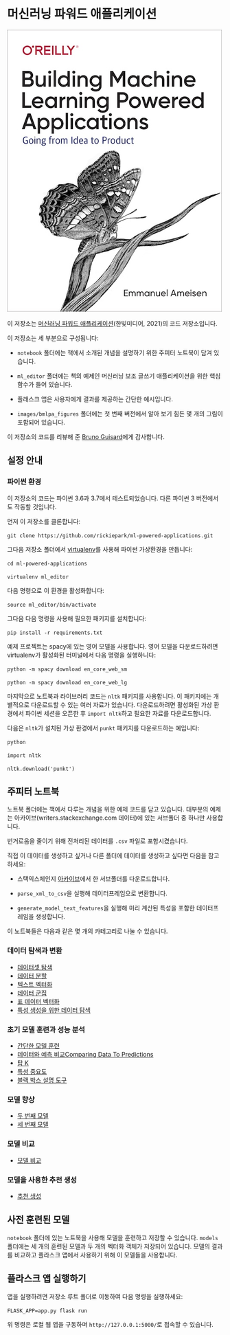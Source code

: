 # 머신러닝 파워드 애플리케이션

![Book cover](/images/ML_Powered_cover.jpg)

이 저장소는 [머신러닝 파워드 애플리케이션](https://tensorflow.blog/mlpa/)(한빛미디어, 2021)의 코드 저장소입니다.

이 저장소는 세 부분으로 구성됩니다:
- `notebook` 폴더에는 책에서 소개된 개념을 설명하기 위한 주피터 노트북이 담겨 있습니다.

- `ml_editor` 폴더에는 책의 예제인 머신러닝 보조 글쓰기 애플리케이션을 위한 핵심 함수가 들어 있습니다.

- 플래스크 앱은 사용자에게 결과를 제공하는 간단한 예시입니다.

- `images/bmlpa_figures` 폴더에는 첫 번째 버전에서 알아 보기 힘든 몇 개의 그림이 포함되어 있습니다.

이 저장소의 코드를 리뷰해 준 [Bruno Guisard](https://www.linkedin.com/in/bruno-guisard/)에게 감사합니다.

## 설정 안내

### 파이썬 환경

이 저장소의 코드는 파이썬 3.6과 3.7에서 테스트되었습니다. 다른 파이썬 3 버전에서도 작동할 것입니다.

먼저 이 저장소를 클론합니다:

`git clone https://github.com/rickiepark/ml-powered-applications.git`

그다음 저장소 폴더에서 [virtualenv](https://pypi.org/project/virtualenv/)를 사용해 파이썬 가상환경을 만듭니다:

`cd ml-powered-applications`

`virtualenv ml_editor`

다음 명령으로 이 환경을 활성화합니다:

`source ml_editor/bin/activate`

그다음 다음 명령을 사용해 필요한 패키지를 설치합니다:

`pip install -r requirements.txt`

예제 프로젝트는 spacy에 있는 영어 모델을 사용합니다. 영어 모델을 다운로드하려면 virtualenv가 활성화된 터미널에서 다음 명령을 실행하니다:

`python -m spacy download en_core_web_sm`

`python -m spacy download en_core_web_lg`

마지막으로 노트북과 라이브러리 코드는 `nltk` 패키지를 사용합니다. 이 패키지에는 개별적으로 다운로드할 수 있는 여러 자료가 있습니다. 다운로드하려면 활성화된 가상 환경에서 파이썬 세션을 오픈한 후 `import nltk`하고 필요한 자료를 다운로드합니다.

다음은 `nltk`가 설치된 가상 환경에서 `punkt` 패키지를 다운로드하는 예입니다:

`python`

`import nltk`

`nltk.download('punkt')`

## 주피터 노트북

노트북 폴더에는 책에서 다루는 개념을 위한 예제 코드를 담고 있습니다. 대부분의 예제는 아카이브(writers.stackexchange.com 데이터)에 있는 서브폴더 중 하나만 사용합니다.

번거로움을 줄이기 위해 전처리된 데이터를 `.csv` 파일로 포함시켰습니다.

직접 이 데이터를 생성하고 싶거나 다른 폴더에 데이터를 생성하고 싶다면 다음을 참고하세요:

- 스택익스체인지 [아카이브][archives]에서 한 서브폴더를 다운로드합니다.

- `parse_xml_to_csv`을 실행해 데이터프레임으로 변환합니다.

- `generate_model_text_features`을 실행해 미리 계산된 특성을 포함한 데이터프레임을 생성합니다.

[archives]: https://archive.org/details/stackexchange

이 노트북들은 다음과 같은 몇 개의 카테고리로 나눌 수 있습니다.

### 데이터 탐색과 변환

- [데이터셋 탐색][DatasetExploration]
- [데이터 분할][SplittingData]
- [텍스트 벡터화][VectorizingText]
- [데이터 군집][ClusteringData]
- [표 데이터 벡터화][TabularDataVectorization]
- [특성 생성을 위한 데이터 탐색][ExploringDataToGenerateFeatures]

### 초기 모델 훈련과 성능 분석

- [간단한 모델 훈련][TrainSimpleModel]
- [데이터와 예측 비교Comparing Data To Predictions][ComparingDataToPredictions]
- [탑 K][TopK]
- [특성 중요도][FeatureImportance]
- [블랙 박스 설명 도구][BlackBoxExplainer]

### 모델 향상

- [두 번째 모델][SecondModel]
- [세 번째 모델][ThirdModel]

### 모델 비교

- [모델 비교][ComparingModels]

### 모델을 사용한 추천 생성

- [추천 생성][GeneratingRecommendations]

[BlackBoxExplainer]: ./notebooks/black_box_explainer.ipynb
[ClusteringData]: ./notebooks/clustering_data.ipynb
[ComparingDataToPredictions]: ./notebooks/comparing_data_to_predictions.ipynb
[ComparingModels]: ./notebooks/comparing_models.ipynb
[DatasetExploration]: ./notebooks/dataset_exploration.ipynb
[ExploringDataToGenerateFeatures]: ./notebooks/exploring_data_to_generate_features.ipynb
[FeatureImportance]: ./notebooks/feature_importance.ipynb
[GeneratingRecommendations]: ./notebooks/generating_recommendations.ipynb
[SecondModel]: ./notebooks/second_model.ipynb
[SplittingData]: ./notebooks/splitting_data.ipynb
[TabularDataVectorization]: ./notebooks/tabular_data_vectorization.ipynb
[ThirdModel]: ./notebooks/third_model.ipynb
[TopK]: ./notebooks/top_k.ipynb
[TrainSimpleModel]: ./notebooks/train_simple_model.ipynb
[VectorizingText]: ./notebooks/vectorizing_text.ipynb

## 사전 훈련된 모델

`notebook` 폴더에 있는 노트북을 사용해 모델을 훈련하고 저장할 수 있습니다.
`models` 폴더에는 세 개의 훈련된 모델과 두 개의 벡터화 객체가 저장되어 있습니다.
모델의 결과를 비교하고 플라스크 앱에서 사용하기 위해 이 모델들을 사용합니다.

## 플라스크 앱 실행하기

앱을 실행하려면 저장소 루트 폴더로 이동하여 다음 명령을 실행하세요:

`FLASK_APP=app.py flask run`

위 명령은 로컬 웹 앱을 구동하며 `http://127.0.0.1:5000/`로 접속할 수 있습니다.
